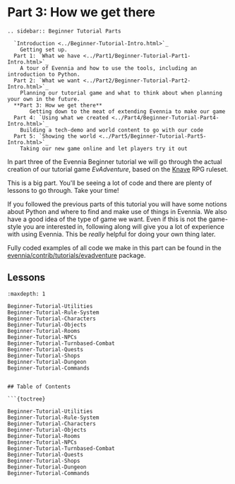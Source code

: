 # Part 3: How we get there

```{eval-rst}
.. sidebar:: Beginner Tutorial Parts

  `Introduction <../Beginner-Tutorial-Intro.html>`_
    Getting set up.
  Part 1: `What we have <../Part1/Beginner-Tutorial-Part1-Intro.html>`_
    A tour of Evennia and how to use the tools, including an introduction to Python.
  Part 2: `What we want <../Part2/Beginner-Tutorial-Part2-Intro.html>`_
    Planning our tutorial game and what to think about when planning your own in the future.
  **Part 3: How we get there**
       Getting down to the meat of extending Evennia to make our game
  Part 4: `Using what we created <../Part4/Beginner-Tutorial-Part4-Intro.html>`_
    Building a tech-demo and world content to go with our code
  Part 5: `Showing the world <../Part5/Beginner-Tutorial-Part5-Intro.html>`_
    Taking our new game online and let players try it out
```

In part three of the Evennia Beginner tutorial we will go through the actual creation of 
our tutorial game _EvAdventure_, based on the [Knave](https://www.drivethrurpg.com/product/250888/Knave)
RPG ruleset. 

This is a big part. You'll be seeing a lot of code and there are plenty of lessons to go through. 
Take your time!

If you followed the previous parts of this tutorial you will have some notions about Python and where to 
find and make use of things in Evennia. We also have a good idea of the type of game we want.
Even if this is not the game-style you are interested in, following along will give you a lot 
of experience with using Evennia. This be _really_ helpful for doing your own thing later.

Fully coded examples of all code we make in this part can be found in the 
[evennia/contrib/tutorials/evadventure](evennia.contrib.tutorials.evadventure) package.

## Lessons 

```{toctree} 
:maxdepth: 1

Beginner-Tutorial-Utilities
Beginner-Tutorial-Rule-System
Beginner-Tutorial-Characters
Beginner-Tuturial-Objects
Beginner-Tutorial-Rooms
Beginner-Tutorial-NPCs
Beginner-Tutorial-Turnbased-Combat
Beginner-Tutorial-Quests
Beginner-Tutorial-Shops
Beginner-Tutorial-Dungeon
Beginner-Tutorial-Commands


## Table of Contents

```{toctree} 

Beginner-Tutorial-Utilities
Beginner-Tutorial-Rule-System
Beginner-Tutorial-Characters
Beginner-Tuturial-Objects
Beginner-Tutorial-Rooms
Beginner-Tutorial-NPCs
Beginner-Tutorial-Turnbased-Combat
Beginner-Tutorial-Quests
Beginner-Tutorial-Shops
Beginner-Tutorial-Dungeon
Beginner-Tutorial-Commands
```
